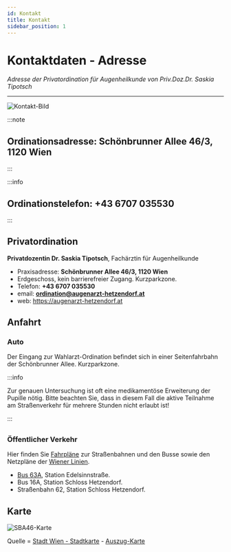 ```yaml
---
id: Kontakt
title: Kontakt
sidebar_position: 1
---
```


# Kontaktdaten - Adresse

*Adresse der Privatordination für Augenheilkunde von Priv.Doz.Dr. Saskia Tipotsch*

------

![Kontakt-Bild](/img/teaser/Kontakt-Bild-1.png)


:::note

<h2>Ordinationsadresse: 
    Schönbrunner Allee 46/3, 
    1120 Wien 
</h2>

:::

:::info

<h2>Ordinationstelefon: +43 6707 035530 
</h2>

:::

## Privatordination

**Privatdozentin Dr. Saskia Tipotsch**, Fachärztin für Augenheilkunde

- Praxisadresse: **Schönbrunner Allee 46/3, 1120 Wien**
- Erdgeschoss, kein barrierefreier Zugang. Kurzparkzone. 
- Telefon:  **+43 6707 035530**
- email: **[ordination@augenarzt-hetzendorf.at](mailto:ordination@augenarzt-hetzendorf.at)**
- web: https://augenarzt-hetzendorf.at



## Anfahrt

### Auto

Der Eingang zur Wahlarzt-Ordination befindet sich in einer Seitenfahrbahn der Schönbrunner Allee. Kurzparkzone.

:::info

Zur genauen Untersuchung ist oft eine medikamentöse Erweiterung der Pupille nötig. Bitte beachten Sie, dass in diesem Fall die aktive Teilnahme am Straßenverkehr für mehrere Stunden nicht erlaubt ist!

:::

## 

### Öffentlicher Verkehr

Hier finden Sie [Fahrpläne](https://www.wienerlinien.at/web/wiener-linien/fahrpl%C3%A4ne) zur Straßenbahnen und den Busse sowie den Netzpläne der [Wiener Linien](https://www.wienerlinien.at/). 

- [Bus 63A](https://www.wienerlinien.at/web/wiener-linien/fahrpl%C3%A4ne#panel-3842499), Station Edelsinnstraße.
- Bus 16A, Station Schloss Hetzendorf.
- Straßenbahn 62, Station Schloss Hetzendorf.



## Karte 

![SBA46-Karte](/img/teaser/SBA46-Karte.png)

Quelle = [Stadt Wien - Stadtkarte](https://www.wien.gv.at/stadtplan/) - [Auszug-Karte](/img/teaser/SBA46-Karte.png)
